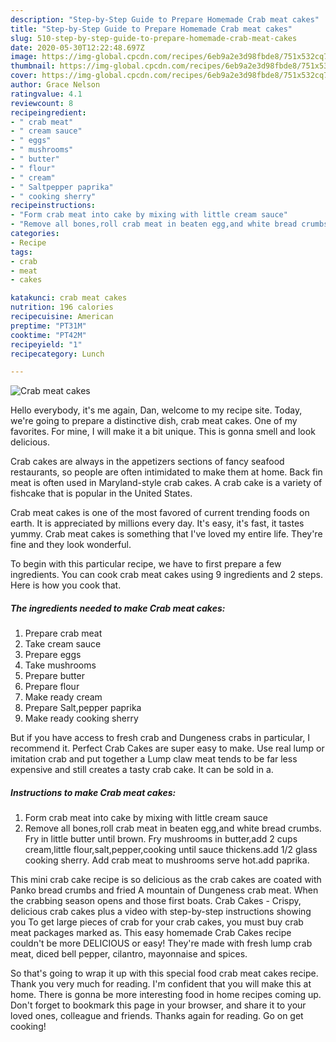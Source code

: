 ```yaml
---
description: "Step-by-Step Guide to Prepare Homemade Crab meat cakes"
title: "Step-by-Step Guide to Prepare Homemade Crab meat cakes"
slug: 510-step-by-step-guide-to-prepare-homemade-crab-meat-cakes
date: 2020-05-30T12:22:48.697Z
image: https://img-global.cpcdn.com/recipes/6eb9a2e3d98fbde8/751x532cq70/crab-meat-cakes-recipe-main-photo.jpg
thumbnail: https://img-global.cpcdn.com/recipes/6eb9a2e3d98fbde8/751x532cq70/crab-meat-cakes-recipe-main-photo.jpg
cover: https://img-global.cpcdn.com/recipes/6eb9a2e3d98fbde8/751x532cq70/crab-meat-cakes-recipe-main-photo.jpg
author: Grace Nelson
ratingvalue: 4.1
reviewcount: 8
recipeingredient:
- " crab meat"
- " cream sauce"
- " eggs"
- " mushrooms"
- " butter"
- " flour"
- " cream"
- " Saltpepper paprika"
- " cooking sherry"
recipeinstructions:
- "Form crab meat into cake by mixing with little cream sauce"
- "Remove all bones,roll crab meat in beaten egg,and white bread crumbs. Fry in little butter until brown. Fry mushrooms in butter,add 2 cups cream,little flour,salt,pepper,cooking until sauce thickens.add 1/2 glass cooking sherry. Add crab meat to mushrooms serve hot.add paprika."
categories:
- Recipe
tags:
- crab
- meat
- cakes

katakunci: crab meat cakes 
nutrition: 196 calories
recipecuisine: American
preptime: "PT31M"
cooktime: "PT42M"
recipeyield: "1"
recipecategory: Lunch

---
```



![Crab meat cakes](https://img-global.cpcdn.com/recipes/6eb9a2e3d98fbde8/751x532cq70/crab-meat-cakes-recipe-main-photo.jpg)

Hello everybody, it's me again, Dan, welcome to my recipe site. Today, we're going to prepare a distinctive dish, crab meat cakes. One of my favorites. For mine, I will make it a bit unique. This is gonna smell and look delicious.

Crab cakes are always in the appetizers sections of fancy seafood restaurants, so people are often intimidated to make them at home. Back fin meat is often used in Maryland-style crab cakes. A crab cake is a variety of fishcake that is popular in the United States.

Crab meat cakes is one of the most favored of current trending foods on earth. It is appreciated by millions every day. It's easy, it's fast, it tastes yummy. Crab meat cakes is something that I've loved my entire life. They're fine and they look wonderful.


To begin with this particular recipe, we have to first prepare a few ingredients. You can cook crab meat cakes using 9 ingredients and 2 steps. Here is how you cook that.

<!--inarticleads1-->

##### The ingredients needed to make Crab meat cakes:

1. Prepare  crab meat
1. Take  cream sauce
1. Prepare  eggs
1. Take  mushrooms
1. Prepare  butter
1. Prepare  flour
1. Make ready  cream
1. Prepare  Salt,pepper paprika
1. Make ready  cooking sherry


But if you have access to fresh crab and Dungeness crabs in particular, I recommend it. Perfect Crab Cakes are super easy to make. Use real lump or imitation crab and put together a Lump claw meat tends to be far less expensive and still creates a tasty crab cake. It can be sold in a. 

<!--inarticleads2-->

##### Instructions to make Crab meat cakes:

1. Form crab meat into cake by mixing with little cream sauce
1. Remove all bones,roll crab meat in beaten egg,and white bread crumbs. Fry in little butter until brown. Fry mushrooms in butter,add 2 cups cream,little flour,salt,pepper,cooking until sauce thickens.add 1/2 glass cooking sherry. Add crab meat to mushrooms serve hot.add paprika.


This mini crab cake recipe is so delicious as the crab cakes are coated with Panko bread crumbs and fried A mountain of Dungeness crab meat. When the crabbing season opens and those first boats. Crab Cakes - Crispy, delicious crab cakes plus a video with step-by-step instructions showing you To get large pieces of crab for your crab cakes, you must buy crab meat packages marked as. This easy homemade Crab Cakes recipe couldn&#39;t be more DELICIOUS or easy! They&#39;re made with fresh lump crab meat, diced bell pepper, cilantro, mayonnaise and spices. 

So that's going to wrap it up with this special food crab meat cakes recipe. Thank you very much for reading. I'm confident that you will make this at home. There is gonna be more interesting food in home recipes coming up. Don't forget to bookmark this page in your browser, and share it to your loved ones, colleague and friends. Thanks again for reading. Go on get cooking!
